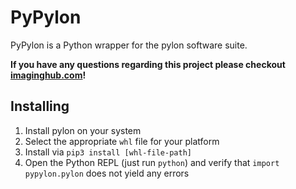 # PyPylon
PyPylon is a Python wrapper for the pylon software suite. 

**If you have any questions regarding this project please checkout [imaginghub.com](http://imaginghub.com/)!** 

## Installing
1. Install pylon on your system
2. Select the appropriate `whl` file for your platform
3. Install via `pip3 install [whl-file-path]`
4. Open the Python REPL (just run `python`) and verify that `import pypylon.pylon` does not yield any errors
